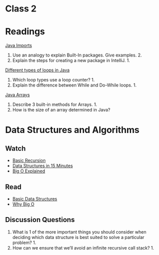 # Class 2

# Readings



[Java Imports](https://www.programiz.com/java-programming/packages-import)

1.  Use an analogy to explain Built-In packages. Give examples.
	2. 
2.  Explain the steps for creating a new package in IntelliJ.
	1. 

[Different types of loops in Java](https://www.baeldung.com/java-loops)

1.  Which loop types use a loop counter?
	1. 
2.  Explain the difference between While and Do-While loops.
	1. 

[Java Arrays](https://www.tutorialspoint.com/java/java_arrays.htm)

1.  Describe 3 built-in methods for Arrays.
	1. 
2.  How is the size of an array determined in Java?

# Data Structures and Algorithms

## Watch
-   [Basic Recursion](https://www.youtube.com/watch?v=vPEJSJMg4jY)
-   [Data Structures in 15 Minutes](https://www.youtube.com/watch?v=sVxBVvlnJsM)
-   [Big O Explained](https://www.youtube.com/watch?v=v4cd1O4zkGw)

## Read

-   [Basic Data Structures](https://towardsdatascience.com/8-common-data-structures-every-programmer-must-know-171acf6a1a42)
-   [Why Big O](https://triplebyte.com/blog/why-you-should-learn-big-o-and-stop-hacking-your-way-through-algorithms)

## Discussion Questions

1.  What is 1 of the more important things you should consider when deciding which data structure is best suited to solve a particular problem?
	1. 
2.  How can we ensure that we’ll avoid an infinite recursive call stack?
	1. 

